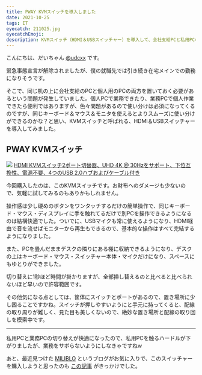 ```yaml
---
title: PWAY KVMスイッチを導入しました
date: 2021-10-25
tags: IT
eyecatch: 211025.jpg
eyecatchEmoji:
description: KVMスイッチ（HDMI＆USBスイッチャー）を導入して、会社支給PCと私用PCの切り替えをスムーズにできるようにしました。
---
```


こんにちは、だいちゃん [@udcxx](https://twitter.com/udc_xx) です。

緊急事態宣言が解除されましたが、僕の就職先では引き続き在宅メインでの勤務になりそうです。

そこで、同じ机の上に会社支給のPCと個人用のPCの両方を置いておく必要があるという問題が発生していました。個人PCで業務できたり、業務PCで個人作業できたら便利ではありますが、色々問題があるので使い分けは必須になってくるのですが、同じキーボード＆マウス＆モニタを使えるとよりスムーズに使い分けができるのかな？と思い、KVMスイッチと呼ばれる、HDMI＆USBスイッチャーを導入してみました。

## PWAY KVMスイッチ

[![](https://m.media-amazon.com/images/I/41We9FasxsL._SL200_.jpg)](https://www.amazon.co.jp/dp/B081GJP4NF/?tag=tairiku02280e-22)
[HDMI KVMスイッチ2ポート切替器、UHD 4K @ 30Hzをサポート、下位互換性、電源不要、4つのUSB 2.0ハブおよびケーブル付き](https://www.amazon.co.jp/dp/B081GJP4NF/?tag=tairiku02280e-22)

今回購入したのは、このKVMスイッチです。お財布へのダメージも少ないので、気軽に試してみるのもありかもしれません。

操作感は少し硬めのボタンをワンタッチするだけの簡単操作で、同じキーボード・マウス・ディスプレイに手を触れてるだけで別PCを操作できるようになるのは結構快適でした。ついでに、USBマイクも常に使えるようになり、HDMI経由で音を流せばモニターから再生もできるので、基本的な操作はすべて完結するようになりました。

また、PCを畳んだままデスクの隣りにある棚に収納できるようになり、デスクの上はキーボード・マウス・スイッチャー本体・マイクだけになり、スペースにもゆとりができました。

切り替えに1秒ほど時間が掛かりますが、全部挿し替えるのと比べると比べられないほど早いので許容範囲です。

その他気になる点としては、筐体にスイッチとポートがあるので、置き場所に少し困ることですかね。スイッチが押しやすいようにと手元に持ってくると、配線の取り周りが難しく、見た目も美しくないので、絶妙な置き場所と配線の取り回しを模索中です。

---

私用PCと業務PCの切り替えが快適になったので、私用PCを触るハードルが下がりましたが、業務をサボらないようにしなきゃですねw

あと、最近見つけた [MILIBLO](https://life-enrichment-go.com/) というブログがお気に入りで、このスイッチャーを購入しようと思ったのも [この記事](https://life-enrichment-go.com/my-workspace-home/#USBABLEWE_USB_30) がきっかけでした。
